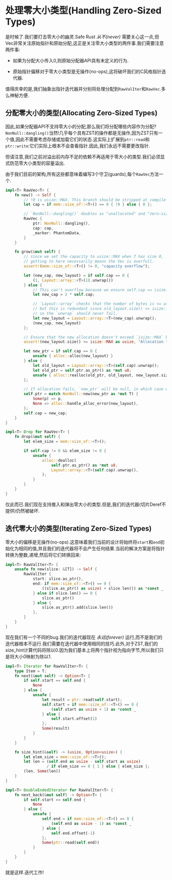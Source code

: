 # 处理零大小类型(Handling Zero-Sized Types)

是时候了.我们要打击零大小的幽灵.Safe Rust *从不(never)* 需要关心这一点,但Vec非常关注原始指针和原始分配,这正是关注零大小类型的两件事.我们需要注意两件事:

- 如果为分配大小传入0,则原始分配器API具有未定义的行为.

- 原始指针偏移对于零大小类型是无操作(no-ops),这将破坏我们的C风格指针迭代器.

值得庆幸的是,我们抽象出指针迭代器并分别将处理分配到`RawValIter`和`RawVec`.多么神秘方便.

## 分配零大小的类型(Allocating Zero-Sized Types)

因此,如果分配器API不支持零大小的分配,那么我们将分配哪些内容作为分配? `NonNull::dangling()`当然!几乎每个具有ZST的操作都是无操作,因为ZST只有一个值,因此不需要考虑存储或加载它们的状态.这实际上扩展到`ptr::read`和`ptr::write`:它们实际上根本不会查看指针.因此,我们永远不需要更改指针.

但请注意,我们之前对溢出前内存不足的依赖不再适用于零大小的类型.我们必须显式防范零大小类型的容量溢出.

由于我们目前的架构,所有这些都意味着编写3个守卫(guards),每个`RawVec`方法一个.

```Rust
impl<T> RawVec<T> {
    fn new() -> Self {
        // !0 is usize::MAX. This branch should be stripped at compile time.
        let cap = if mem::size_of::<T>() == 0 { !0 } else { 0 };

        // `NonNull::dangling()` doubles as "unallocated" and "zero-sized allocation"
        RawVec {
            ptr: NonNull::dangling(),
            cap: cap,
            _marker: PhantomData,
        }
    }

    fn grow(&mut self) {
        // since we set the capacity to usize::MAX when T has size 0,
        // getting to here necessarily means the Vec is overfull.
        assert!(mem::size_of::<T>() != 0, "capacity overflow");

        let (new_cap, new_layout) = if self.cap == 0 {
            (1, Layout::array::<T>(1).unwrap())
        } else {
            // This can't overflow because we ensure self.cap <= isize::MAX.
            let new_cap = 2 * self.cap;

            // `Layout::array` checks that the number of bytes is <= usize::MAX,
            // but this is redundant since old_layout.size() <= isize::MAX,
            // so the `unwrap` should never fail.
            let new_layout = Layout::array::<T>(new_cap).unwrap();
            (new_cap, new_layout)
        };

        // Ensure that the new allocation doesn't exceed `isize::MAX` bytes.
        assert!(new_layout.size() <= isize::MAX as usize, "Allocation too large");

        let new_ptr = if self.cap == 0 {
            unsafe { alloc::alloc(new_layout) }
        } else {
            let old_layout = Layout::array::<T>(self.cap).unwrap();
            let old_ptr = self.ptr.as_ptr() as *mut u8;
            unsafe { alloc::realloc(old_ptr, old_layout, new_layout.size()) }
        };

        // If allocation fails, `new_ptr` will be null, in which case we abort.
        self.ptr = match NonNull::new(new_ptr as *mut T) {
            Some(p) => p,
            None => alloc::handle_alloc_error(new_layout),
        };
        self.cap = new_cap;
    }
}

impl<T> Drop for RawVec<T> {
    fn drop(&mut self) {
        let elem_size = mem::size_of::<T>();

        if self.cap != 0 && elem_size != 0 {
            unsafe {
                alloc::dealloc(
                    self.ptr.as_ptr() as *mut u8,
                    Layout::array::<T>(self.cap).unwrap(),
                );
            }
        }
    }
}
```

仅此而已.我们现在支持推入和弹出零大小的类型.但是,我们的迭代器(切片Deref不提供)仍然被破坏.

## 迭代零大小的类型(Iterating Zero-Sized Types)

零大小的偏移是无操作(no-ops).这意味着我们当前的设计将始终将`start`和`end`初始化为相同的值,并且我们的迭代器将不会产生任何结果.当前的解决方案是将指针转换为整数,递增,然后将它们转换回来:

```Rust
impl<T> RawValIter<T> {
    unsafe fn new(slice: &[T]) -> Self {
        RawValIter {
            start: slice.as_ptr(),
            end: if mem::size_of::<T>() == 0 {
                ((slice.as_ptr() as usize) + slice.len()) as *const _
            } else if slice.len() == 0 {
                slice.as_ptr()
            } else {
                slice.as_ptr().add(slice.len())
            },
        }
    }
}
```

现在我们有一个不同的bug.我们的迭代器现在 *永远(forever)* 运行,而不是我们的迭代器根本不运行.我们需要在迭代器中使用相同的技巧.此外,对于ZST,我们的size_hint计算代码将除以0.因为我们基本上将两个指针视为指向字节,所以我们只是将大小0映射为除以1.

```Rust
impl<T> Iterator for RawValIter<T> {
    type Item = T;
    fn next(&mut self) -> Option<T> {
        if self.start == self.end {
            None
        } else {
            unsafe {
                let result = ptr::read(self.start);
                self.start = if mem::size_of::<T>() == 0 {
                    (self.start as usize + 1) as *const _
                } else {
                    self.start.offset(1)
                };
                Some(result)
            }
        }
    }

    fn size_hint(&self) -> (usize, Option<usize>) {
        let elem_size = mem::size_of::<T>();
        let len = (self.end as usize - self.start as usize)
                  / if elem_size == 0 { 1 } else { elem_size };
        (len, Some(len))
    }
}

impl<T> DoubleEndedIterator for RawValIter<T> {
    fn next_back(&mut self) -> Option<T> {
        if self.start == self.end {
            None
        } else {
            unsafe {
                self.end = if mem::size_of::<T>() == 0 {
                    (self.end as usize - 1) as *const _
                } else {
                    self.end.offset(-1)
                };
                Some(ptr::read(self.end))
            }
        }
    }
}
```

就是这样.迭代工作!
